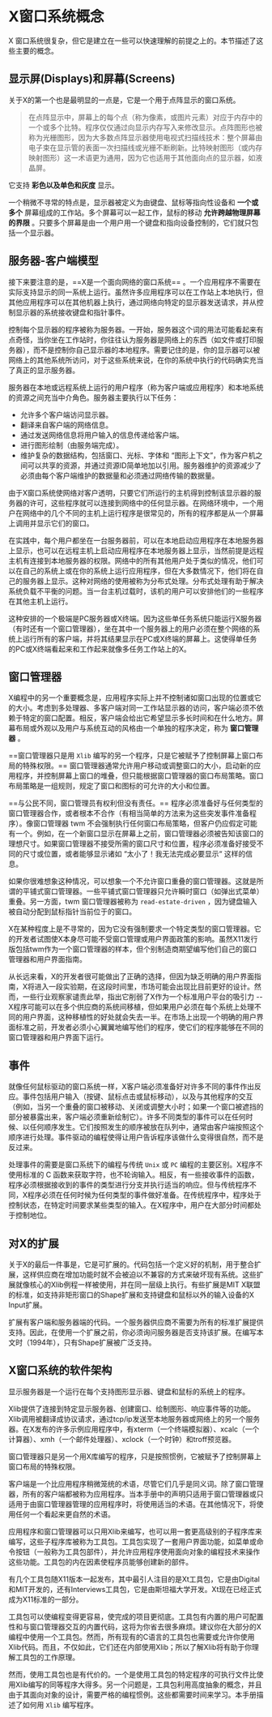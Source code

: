 # X窗口系统概念

X 窗口系统很复杂，但它是建立在一些可以快速理解的前提之上的。本节描述了这些主要的概念。

## 显示屏(Displays)和屏幕(Screens)

关于X的第一个也是最明显的一点是，它是一个用于点阵显示的窗口系统。

> 在点阵显示中，屏幕上的每个点（称为像素，或图片元素）对应于内存中的一个或多个比特。程序仅仅通过向显示内存写入来修改显示。点阵图形也被称为光栅图形，因为大多数点阵显示器使用电视式扫描线技术：整个屏幕由电子束在显示管的表面一次扫描线或光栅不断刷新。比特映射图形（或内存映射图形）这一术语更为通用，因为它也适用于其他面向点的显示器，如液晶屏。

它支持 **彩色以及单色和灰度** 显示。

一个稍微不寻常的特点是，显示器被定义为由键盘、鼠标等指向性设备和 **一个或多个** 屏幕组成的工作站。多个屏幕可以一起工作，鼠标的移动 **允许跨越物理屏幕的界限** 。只要多个屏幕是由一个用户用一个键盘和指向设备控制的，它们就只包括一个显示器。

## 服务器-客户端模型 

接下来要注意的是，==X是一个面向网络的窗口系统== 。一个应用程序不需要在实际支持显示的同一系统上运行。虽然许多应用程序可以在工作站上本地执行，但其他应用程序可以在其他机器上执行，通过网络向特定的显示器发送请求，并从控制显示器的系统接收键盘和指针事件。

控制每个显示器的程序被称为服务器。一开始，服务器这个词的用法可能看起来有点奇怪，当你坐在工作站时，你往往认为服务器是网络上的东西（如文件或打印服务器），而不是控制你自己显示器的本地程序。需要记住的是，你的显示器可以被网络上的其他系统所访问，对于这些系统来说，在你的系统中执行的代码确实充当了真正的显示服务器。

服务器在本地或远程系统上运行的用户程序（称为客户端或应用程序）和本地系统的资源之间充当中介角色。服务器主要执行以下任务：

- 允许多个客户端访问显示器。
- 翻译来自客户端的网络信息。
- 通过发送网络信息将用户输入的信息传递给客户端。
- 进行图形绘制（由服务端完成）。
- 维护复杂的数据结构，包括窗口、光标、字体和 “图形上下文”，作为客户机之间可以共享的资源，并通过资源ID简单地加以引用。服务器维护的资源减少了必须由每个客户端维护的数据量和必须通过网络传输的数据量。

由于X窗口系统使网络对客户透明，只要它们所运行的主机得到控制该显示器的服务器的许可，这些程序就可以连接到网络中的任何显示器。在网络环境中，一个用户在网络中的几个不同的主机上运行程序是很常见的，所有的程序都是从一个屏幕上调用并显示它们的窗口。

在实践中，每个用户都坐在一台服务器前，可以在本地启动应用程序在本地服务器上显示，也可以在远程主机上启动应用程序在本地服务器上显示，当然前提是远程主机有连接到本地服务器的权限。网络中的所有其他用户处于类似的情况，他们可以在自己的系统上或在你的系统上运行应用程序，但在大多数情况下，他们将在自己的服务器上显示。这种对网络的使用被称为分布式处理。分布式处理有助于解决系统负载不平衡的问题。当一台主机过载时，该机的用户可以安排他们的一些程序在其他主机上运行。

这种安排的一个极端是PC服务器或X终端。因为这些单任务系统只能运行X服务器（有时还有一个窗口管理器），坐在其中一个服务器上的用户必须在整个网络的系统上运行所有的客户端，并将其结果显示在PC或X终端的屏幕上。这使得单任务的PC或X终端看起来和工作起来就像多任务工作站上的X。

## 窗口管理器

X编程中的另一个重要概念是，应用程序实际上并不控制诸如窗口出现的位置或它的大小。考虑到多处理器、多客户端对同一工作站显示器的访问，客户端必须不依赖于特定的窗口配置。相反，客户端会给出它希望显示多长时间和在什么地方。屏幕布局或外观以及用户与系统互动的风格由一个单独的程序决定，称为 **窗口管理器** 。

==窗口管理器只是用 `Xlib` 编写的另一个程序，只是它被赋予了控制屏幕上窗口布局的特殊权限。== 窗口管理器通常允许用户移动或调整窗口的大小，启动新的应用程序，并控制屏幕上窗口的堆叠，但只能根据窗口管理器的窗口布局策略。窗口布局策略是一组规则，规定了窗口和图标的可允许的大小和位置。

==与公民不同，窗口管理员有权利但没有责任。== 程序必须准备好与任何类型的窗口管理器合作，或者根本不合作（有相当简单的方法来为这些突发事件准备程序）。像窗口管理器 twm 不会强制执行任何窗口布局策略，但客户仍应假定可能有一个。例如，在一个新窗口显示在屏幕上之前，窗口管理器必须被告知该窗口的理想尺寸。如果窗口管理器不接受所需的窗口尺寸和位置，程序必须准备好接受不同的尺寸或位置，或者能够显示诸如 “太小了！我无法完成必要显示“ 这样的信息。

如果你很难想象这种情况，可以想象一个不允许窗口重叠的窗口管理器。这就是所谓的平铺式窗口管理器。一些平铺式窗口管理器只允许瞬时窗口（如弹出式菜单）重叠。另一方面，twm 窗口管理器被称为 `read-estate-driven` ，因为键盘输入被自动分配到鼠标指针当前位于的窗口。

X在某种程度上是不寻常的，因为它没有强制要求一个特定类型的窗口管理器。它的开发者试图使X本身尽可能不受窗口管理或用户界面政策的影响。虽然X11发行版包括twm作为一个窗口管理器的样本，但个别制造商期望编写他们自己的窗口管理器和用户界面指南。

从长远来看，X的开发者很可能做出了正确的选择，但因为缺乏明确的用户界面指南，X将进入一段实验期，在这段时间里，市场可能会出现比目前更好的设计。然而，一些行业观察家谴责此举，指出它削弱了X作为一个标准用户平台的吸引力 -- X程序可能可以在多个供应商的系统间移植，但如果用户必须在每个系统上处理不同的用户界面，这种移植性的好处就会失去一半。在市场上出现一个明确的用户界面标准之前，开发者必须小心翼翼地编写他们的程序，使它们的程序能够在不同的窗口管理器和用户界面下运行。

## 事件

就像任何鼠标驱动的窗口系统一样，X客户端必须准备好对许多不同的事件作出反应。事件包括用户输入（按键、鼠标点击或鼠标移动），以及与其他程序的交互（例如，当另一个重叠的窗口被移动、关闭或调整大小时；如果一个窗口被遮挡的部分被暴露出来，客户端必须重新绘制它）。许多不同类型的事件可以在任何时候、以任何顺序发生。它们按照发生的顺序被放在队列中，通常由客户端按照这个顺序进行处理。事件驱动的编程使得让用户告诉程序该做什么变得很自然，而不是反过来。

处理事件的需要是窗口系统下的编程与传统 `Unix` 或 `PC` 编程的主要区别。X程序不使用标准的 C 函数来获取字符，也不轮询输入。相反，有一些接收事件的函数，程序必须根据接收到的事件的类型进行分支并执行适当的响应。但与传统程序不同，X程序必须在任何时候为任何类型的事件做好准备。在传统程序中，程序处于控制状态，在特定时间要求某些类型的输入。在X程序中，用户在大部分时间都处于控制地位。

## 对X的扩展

关于X的最后一件事是，它是可扩展的。代码包括一个定义好的机制，用于整合扩展，这样供应商在增加功能时就不会被迫以不兼容的方式来破坏现有系统。这些扩展就像核心的Xlib例程一样被使用，并在同一层级上执行。有些扩展是MIT X联盟的标准，如支持非矩形窗口的Shape扩展和支持键盘和鼠标以外的输入设备的X Input扩展。

扩展有客户端和服务器端的代码。一个服务器供应商不需要为所有的标准扩展提供支持。因此，在使用一个扩展之前，你必须询问服务器是否支持该扩展。在编写本文时（1994年），只有Shape扩展被广泛支持。

## X窗口系统的软件架构

显示服务器是一个运行在每个支持图形显示器、键盘和鼠标的系统上的程序。

Xlib提供了连接到特定显示服务器、创建窗口、绘制图形、响应事件等的功能。Xlib调用被翻译成协议请求，通过tcp/ip发送至本地服务器或网络上的另一个服务器。在X发布的许多示例应用程序中，有xterm（一个终端模拟器）、xcalc（一个计算器）、xmh（一个邮件处理器）、xclock（一个时钟）和troff预览器。

窗口管理器只是另一个用X库编写的程序，只是按照惯例，它被赋予了控制屏幕上窗口布局的特殊权限。

客户端是一个比应用程序稍微笼统的术语，尽管它们几乎是同义词。除了窗口管理器，所有的客户端都被称为应用程序。当本手册中的声明只适用于窗口管理器或只适用于由窗口管理器管理的应用程序时，将使用适当的术语。在其他情况下，将使用任何一个看起来更自然的术语。

应用程序和窗口管理器可以只用Xlib来编写，也可以用一套更高级别的子程序库来编写，这些子程序库被称为工具包。工具包实现了一套用户界面功能，如菜单或命令按钮（一般称为工具包部件），并允许应用程序使用面向对象的编程技术来操作这些功能。工具包的内在因素使程序员能够创建新的部件。

有几个工具包随X11版本一起发布，其中最引人注目的是Xt工具包，它是由Digital和MIT开发的，还有Interviews工具包，它是由斯坦福大学开发。Xt现在已经正式成为X11标准的一部分。

工具包可以使编程变得更容易，使完成的项目更彻底。工具包有内置的用户可配置性和与窗口管理器交互的内置代码，这将为你省去很多麻烦。建议你在大部分的X编程中使用一个工具包。然而，所有现有的C语言的工具包也需要或允许你使用Xlib代码。而且，不仅如此，它们还在内部使用Xlib；所以了解Xlib将有助于你理解工具包的工作原理。

然而，使用工具包也是有代价的。一个是使用工具包的特定程序的可执行文件比使用Xlib编写的同等程序大得多。另一个问题是，工具包利用高度抽象的概念，并且由于其面向对象的设计，需要严格的编程惯例。这些都需要时间来学习。本手册描述了如何用 `Xlib` 编写程序。


